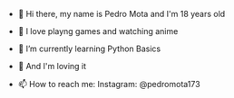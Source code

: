 - 👋 Hi there, my name is Pedro Mota and I'm 18 years old
- 👀 I love playng games and watching anime

- 🌱 I’m currently learning Python Basics
- 💞️ And I'm loving it
- 📫 How to reach me: Instagram: @pedromota173 

<!---
Pedroimota/Pedroimota is a ✨ special ✨ repository because its `README.md` (this file) appears on your GitHub profile.
You can click the Preview link to take a look at your changes.
--->
